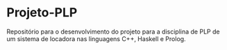 # Projeto-PLP
Repositório para o desenvolvimento do projeto para a disciplina de PLP de um sistema de locadora nas linguagens C++, Haskell e Prolog. 
